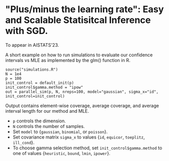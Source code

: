 # "Plus/minus the learning rate": Easy and Scalable Statisitcal Inference with SGD.
To appear in AISTATS'23.

A short example on how to run simulations to evaluate our confidence intervals vs MLE as implemented by the glm() function in R. 
```
source("simulations.R")
N = 1e4
p = 100
init_control = default_init(p)
init_control$gamma.method = "ipow"
out = parallel_sim(p, N, nreps=100, model="gaussian", sigma_x="id", init_control=init_control)
```
Output contains element-wise coverage, average coverage, and average interval length for our method and MLE.
- `p` controls the dimension.
- `N` controls the number of samples.
- Set `model` to {`gaussian`, `binomial`, or `poisson`}.
- Set covariance matrix `sigma_x` to values {`id`, `equicor`, `toeplitz`, `ill_cond`}.
- To choose gamma selection method, set `init_control$gamma.method` to one of values {`heuristic`, `bound`, `lmin`, `ipower`}.
